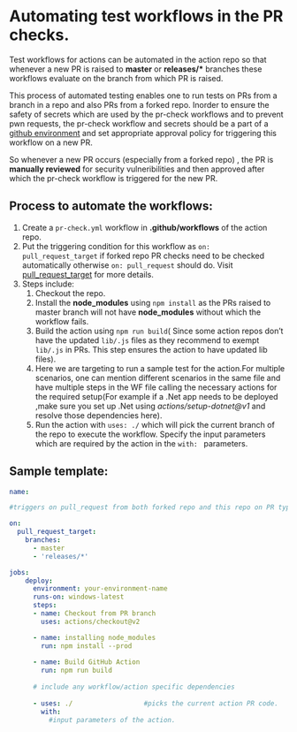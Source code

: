 # Automating test workflows in the PR checks.
Test workflows for actions can be automated in the action repo so that whenever a new PR is raised to __master__ or __releases/*__  branches these workflows evaluate on the branch from which PR is raised. <br>

This process of automated testing enables one to run tests on PRs from a branch in a repo and also  PRs from a forked repo. Inorder to ensure the safety of secrets which are used by the pr-check workflows and to prevent pwn requests, the pr-check workflow and secrets should be a part of a [github environment](https://docs.github.com/en/actions/reference/environments) and set appropriate approval policy for triggering this workflow on a new PR. <br>

So whenever a new PR occurs (especially from a forked repo) , the PR is __manually reviewed__ for security vulneribilities and then approved after which the pr-check workflow is triggered for the new PR.
    
## Process to automate the workflows: 
    
1.  Create a ```pr-check.yml``` workflow in **.github/workflows** of the action repo.
2.  Put the triggering condition for this workflow as ```on: pull_request_target``` if forked repo PR checks need to be checked automatically otherwise ```on: pull_request```  should do. Visit [pull_request_target](https://docs.github.com/en/actions/reference/events-that-trigger-workflows#pull_request_target) for more details.
3. Steps include:
    1. Checkout the repo.
    2. Install the **node_modules** using ```npm install``` as the PRs raised to master branch will not have __node_modules__ without which the workflow fails.
    3. Build the action using ```npm run build```( Since some action repos don’t have the updated ```lib/.js``` files as they recommend to exempt ```lib/.js``` in PRs. This step ensures the action to have updated lib files).
    4. Here we are targeting to run a sample test for the action.For multiple scenarios, one can mention different scenarios in the same file and have multiple steps in the WF file calling the necessary actions for the required setup(For example if a .Net app needs to be deployed ,make sure you set up .Net using *actions/setup-dotnet@v1* and resolve those dependencies here).
    5. Run the action with ```uses: ./``` which will pick the current branch of the repo to execute the workflow. Specify the input parameters which are required by the action in the ```with: ``` parameters.
 

## Sample template: 

```yml
name: 

#triggers on pull_request from both forked repo and this repo on PR type opened/labeled

on:
  pull_request_target:
    branches:
      - master
      - 'releases/*'

jobs:
    deploy:
      environment: your-environment-name
      runs-on: windows-latest
      steps:
      - name: Checkout from PR branch  
        uses: actions/checkout@v2

      - name: installing node_modules
        run: npm install --prod
       
      - name: Build GitHub Action
        run: npm run build
          
      # include any workflow/action specific dependencies
      
      - uses: ./                  #picks the current action PR code.
        with:
          #input parameters of the action.

```
